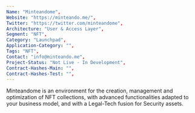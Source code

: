 ```yaml
---
Name: "Minteandome",
Website: "https://minteando.me/",
Twitter: "https://twitter.com/minteandome",
Architecture: "User & Access Layer",
Segment: "NFT",
Category: "Launchpad",
Application-Category: "",
Tags: "NFT",
Contact: "info@minteando.me",
Project-Status: "Not Live - In Development",
Contract-Hashes-Main: "",
Contract-Hashes-Test: "",
---
```

<!--lang:en--> 
Minteandome is an environment for the creation, management and optimization of NFT collections, with advanced functionalities adapted to your business model, and with a Legal-Tech fusion for Security assets.
<!--lang:es--] 
Minteandome es un entorno para la creación, gestión y optimización de cobros NFT, con funcionalidades avanzadas adaptadas a tu modelo de negocio, y con una fusión Legal-Tech para activos de Seguridad.
<!--lang:de--] 
Minteandome ist eine Umgebung für die Erstellung, Verwaltung und Optimierung von NFT-Sammlungen mit erweiterten Funktionalitäten, die an Ihr Geschäftsmodell angepasst sind, und mit einer Legal-Tech-Fusion für Sicherheitsassets.
<!--lang:fr--] 
Minteandome est un environnement de création, de gestion et d'optimisation des collections NFT, avec des fonctionnalités avancées adaptées à votre business model, et avec une fusion Legal-Tech pour les actifs de Sécurité.
<!--lang:pl--] 
Minteandome to środowisko do tworzenia, zarządzania i optymalizacji zbiorów NFT, z zaawansowanymi funkcjonalnościami dostosowanymi do Twojego modelu biznesowego oraz fuzją Legal-Tech dla aktywów Security.
<!--lang:uk--] 
Minteandome — це середовище для створення, керування й оптимізації колекцій NFT із розширеними функціями, адаптованими до вашої бізнес-моделі, а також з поєднанням Legal-Tech для активів безпеки.
[!--lang:*-->  
